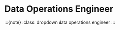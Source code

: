 # Data Operations Engineer

:::{note}
:class: dropdown
data operations engineer
:::

<br>
<br>

<br>
<br>

<br>
<br>

<br>
<br>
